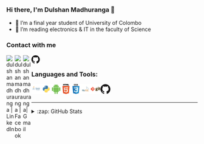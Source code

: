 ### Hi there, I'm Dulshan Madhuranga 👋

- 🔭 I’m a final year student of University of Colombo
- 🌱 I’m reading electronics & IT in the faculty of Science 

### Contact with me

[<img align="left" alt="dulshanmadhuranga | LinkedIn" width="22px" src="https://cdn.jsdelivr.net/npm/simple-icons@v3/icons/linkedin.svg" />][linkedin]
[<img align="left" alt="dulshanmadhuranga | Facebook" width="22px" src="https://cdn.jsdelivr.net/npm/simple-icons@v3/icons/facebook.svg" />][facebook]
[<img align="left" alt="dulshanmadhuranga| Gmail" width="22px" src="https://cdn.jsdelivr.net/npm/simple-icons@v3/icons/gmail.svg" />][gmail]
[<img align="left" alt="dulshanmadhuranga | GitHub" width="22px" src="https://raw.githubusercontent.com/github/explore/78df643247d429f6cc873026c0622819ad797942/topics/github/github.png" />][github]
<br />
### Languages and Tools:

<img align="left" alt="Java" width="26px" src="https://raw.githubusercontent.com/github/explore/80688e429a7d4ef2fca1e82350fe8e3517d3494d/topics/java/java.png" />

<img align="left" alt="Python" width="26px" src="https://raw.githubusercontent.com/github/explore/80688e429a7d4ef2fca1e82350fe8e3517d3494d/topics/python/python.png" />

<img align="left" alt="Android" width="26px" src="https://raw.githubusercontent.com/github/explore/80688e429a7d4ef2fca1e82350fe8e3517d3494d/topics/android/android.png" />

<img align="left" alt="HTML5" width="26px" src="https://raw.githubusercontent.com/github/explore/80688e429a7d4ef2fca1e82350fe8e3517d3494d/topics/html/html.png" />

<img align="left" alt="CSS3" width="26px" src="https://raw.githubusercontent.com/github/explore/80688e429a7d4ef2fca1e82350fe8e3517d3494d/topics/css/css.png" />

<img align="left" alt="MySQL" width="26px" src="https://raw.githubusercontent.com/github/explore/80688e429a7d4ef2fca1e82350fe8e3517d3494d/topics/mysql/mysql.png" />

<img align="left" alt="Git" width="26px" src="https://raw.githubusercontent.com/github/explore/80688e429a7d4ef2fca1e82350fe8e3517d3494d/topics/git/git.png" />

<img align="left" alt="GitHub" width="26px" src="https://raw.githubusercontent.com/github/explore/78df643247d429f6cc873026c0622819ad797942/topics/github/github.png" />

<br />
<br />

---

<details>
  <summary>:zap: GitHub Stats</summary>

  <img align="left" alt="dulshanmadhuranga's GitHub Stats" src="https://github-readme-stats.vercel.app/api?username=dulshanmadhuranga&show_icons=true&theme=radical" />

</details>

[linkedin]: https://www.linkedin.com/in/dulshan-madhuranga-b901041b6/
[facebook]: https://www.facebook.com/dulshan.madhuranga.3
[gmail]: dulshanmadhurangascc@gmail.com
[github]: https://github.com/dulshanmadhuranga/dulshanmadhuranga/issues

